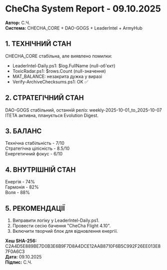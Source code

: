 
# CheCha System Report - 09.10.2025
**Автор:** С.Ч.  
**Система:** CHECHA_CORE + DAO-GOGS + LeaderIntel + ArmyHub  

## 1. ТЕХНІЧНИЙ СТАН
CHECHA_CORE стабільна, але виявлено помилки:
- LeaderIntel-Daily.ps1: $log.FullName (null-об'єкт)
- ToxicRadar.ps1: $rows.Count (null-значення)
- MAT_BALANCE: незакрита дужка у виразі
- Verify-ArchiveChecksums.ps1: OK ✅

## 2. СТРАТЕГІЧНИЙ СТАН
DAO-GOGS стабільний, останній реліз: weekly-2025-10-01_to_2025-10-07  
ITETA активна, планується Evolution Digest.

## 3. БАЛАНС
Технічна стабільність - 7/10  
Стратегічна цілісність - 8.5/10  
Енергетичний фокус - 6/10  

## 4. ВНУТРІШНІЙ СТАН
Енергія - 74%  
Гармонія - 82%  
Воля - 88%  

## 5. РЕКОМЕНДАЦІЇ
1. Виправити логіку у LeaderIntel-Daily.ps1.
2. Провести сесію бачення "CheCha Flight 4.10".
3. Включити творчий блок для відновлення енергії.

**Хеш SHA-256:** C2A4D5E889BE7D0B3E6B9F7D8A4DCE12AAB8710F6B5C992F26EE013E87F0A6C3  
**Дата:** 09.10.2025  
**Підпис:** С.Ч.

